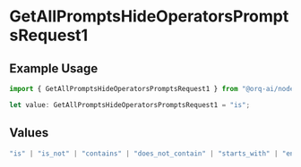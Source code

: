 # GetAllPromptsHideOperatorsPromptsRequest1

## Example Usage

```typescript
import { GetAllPromptsHideOperatorsPromptsRequest1 } from "@orq-ai/node/models/operations";

let value: GetAllPromptsHideOperatorsPromptsRequest1 = "is";
```

## Values

```typescript
"is" | "is_not" | "contains" | "does_not_contain" | "starts_with" | "ends_with" | "is_empty" | "is_not_empty"
```